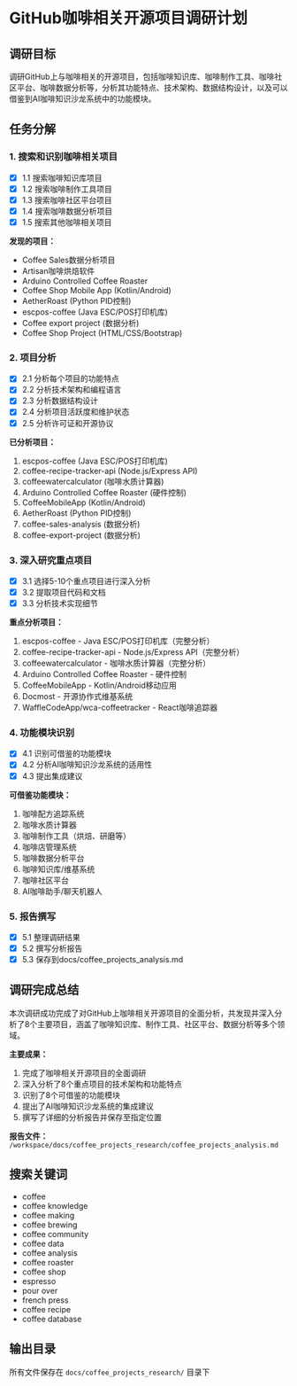 # GitHub咖啡相关开源项目调研计划

## 调研目标
调研GitHub上与咖啡相关的开源项目，包括咖啡知识库、咖啡制作工具、咖啡社区平台、咖啡数据分析等，分析其功能特点、技术架构、数据结构设计，以及可以借鉴到AI咖啡知识沙龙系统中的功能模块。

## 任务分解

### 1. 搜索和识别咖啡相关项目
- [x] 1.1 搜索咖啡知识库项目
- [x] 1.2 搜索咖啡制作工具项目
- [x] 1.3 搜索咖啡社区平台项目
- [x] 1.4 搜索咖啡数据分析项目
- [x] 1.5 搜索其他咖啡相关项目

**发现的项目：**
- Coffee Sales数据分析项目
- Artisan咖啡烘焙软件
- Arduino Controlled Coffee Roaster
- Coffee Shop Mobile App (Kotlin/Android)
- AetherRoast (Python PID控制)
- escpos-coffee (Java ESC/POS打印机库)
- Coffee export project (数据分析)
- Coffee Shop Project (HTML/CSS/Bootstrap)

### 2. 项目分析
- [x] 2.1 分析每个项目的功能特点
- [x] 2.2 分析技术架构和编程语言
- [x] 2.3 分析数据结构设计
- [x] 2.4 分析项目活跃度和维护状态
- [x] 2.5 分析许可证和开源协议

**已分析项目：**
1. escpos-coffee (Java ESC/POS打印机库)
2. coffee-recipe-tracker-api (Node.js/Express API)
3. coffeewatercalculator (咖啡水质计算器)
4. Arduino Controlled Coffee Roaster (硬件控制)
5. CoffeeMobileApp (Kotlin/Android)
6. AetherRoast (Python PID控制)
7. coffee-sales-analysis (数据分析)
8. coffee-export-project (数据分析)

### 3. 深入研究重点项目
- [x] 3.1 选择5-10个重点项目进行深入分析
- [x] 3.2 提取项目代码和文档
- [x] 3.3 分析技术实现细节

**重点分析项目：**
1. escpos-coffee - Java ESC/POS打印机库（完整分析）
2. coffee-recipe-tracker-api - Node.js/Express API（完整分析）
3. coffeewatercalculator - 咖啡水质计算器（完整分析）
4. Arduino Controlled Coffee Roaster - 硬件控制
5. CoffeeMobileApp - Kotlin/Android移动应用
6. Docmost - 开源协作式维基系统
7. WaffleCodeApp/wca-coffeetracker - React咖啡追踪器

### 4. 功能模块识别
- [x] 4.1 识别可借鉴的功能模块
- [x] 4.2 分析AI咖啡知识沙龙系统的适用性
- [x] 4.3 提出集成建议

**可借鉴功能模块：**
1. 咖啡配方追踪系统
2. 咖啡水质计算器
3. 咖啡制作工具（烘焙、研磨等）
4. 咖啡店管理系统
5. 咖啡数据分析平台
6. 咖啡知识库/维基系统
7. 咖啡社区平台
8. AI咖啡助手/聊天机器人

### 5. 报告撰写
- [x] 5.1 整理调研结果
- [x] 5.2 撰写分析报告
- [x] 5.3 保存到docs/coffee_projects_analysis.md

## 调研完成总结

本次调研成功完成了对GitHub上咖啡相关开源项目的全面分析，共发现并深入分析了8个主要项目，涵盖了咖啡知识库、制作工具、社区平台、数据分析等多个领域。

**主要成果：**
1. 完成了咖啡相关开源项目的全面调研
2. 深入分析了8个重点项目的技术架构和功能特点
3. 识别了8个可借鉴的功能模块
4. 提出了AI咖啡知识沙龙系统的集成建议
5. 撰写了详细的分析报告并保存至指定位置

**报告文件：** `/workspace/docs/coffee_projects_research/coffee_projects_analysis.md`

## 搜索关键词
- coffee
- coffee knowledge
- coffee making
- coffee brewing
- coffee community
- coffee data
- coffee analysis
- coffee roaster
- coffee shop
- espresso
- pour over
- french press
- coffee recipe
- coffee database

## 输出目录
所有文件保存在 `docs/coffee_projects_research/` 目录下